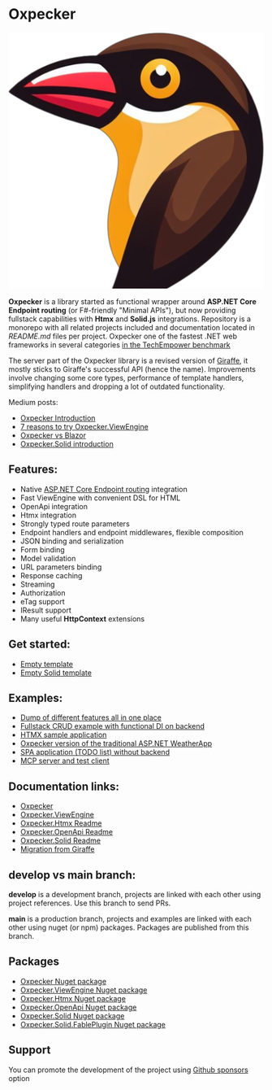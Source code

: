 ---
---

# Oxpecker

![Oxpecker](https://github.com/Lanayx/Oxpecker/raw/develop/images/oxpecker.png)

**Oxpecker** is a library started as functional wrapper around **ASP.NET Core Endpoint routing** (or F#-friendly "Minimal APIs"), but now providing fullstack capabilities with **Htmx** and **Solid.js** integrations. Repository is a monorepo with all related projects included and documentation located in *README.md* files per project. Oxpecker one of the fastest .NET web frameworks in several categories [in the TechEmpower benchmark](https://www.techempower.com/benchmarks/#section=data-r23&p=zik0zj-zik0zj-zijocf-zik0zj-zik0zj-18y67)

The server part of the Oxpecker library is a revised version of [Giraffe](https://github.com/giraffe-fsharp/Giraffe), it mostly sticks to Giraffe's successful API (hence the name). Improvements involve changing some core types, performance of template handlers, simplifying handlers and dropping a lot of outdated functionality.

Medium posts:
* [Oxpecker Introduction](https://medium.com/@lanayx/the-oxpecker-ef9df3dfb918)
* [7 reasons to try Oxpecker.ViewEngine](https://medium.com/@lanayx/7-reasons-to-try-oxpecker-viewengine-af642b4d191c)
* [Oxpecker vs Blazor](https://medium.com/@lanayx/blazor-vs-oxpecker-067cbcda9f99)
* [Oxpecker.Solid introduction](https://medium.com/@lanayx/oxpecker-goes-full-stack-45beb1f3da34)

## Features:

- Native [ASP.NET Core Endpoint routing](https://learn.microsoft.com/en-us/aspnet/core/fundamentals/routing) integration
- Fast ViewEngine with convenient DSL for HTML
- OpenApi integration
- Htmx integration
- Strongly typed route parameters
- Endpoint handlers and endpoint middlewares, flexible composition
- JSON binding and serialization
- Form binding
- Model validation
- URL parameters binding
- Response caching
- Streaming
- Authorization
- eTag support
- IResult support
- Many useful **HttpContext** extensions

## Get started:
- [Empty template](https://github.com/Lanayx/Oxpecker/blob/main/examples/Empty)
- [Empty Solid template](https://github.com/Lanayx/Oxpecker/blob/main/examples/EmptySolid)

## Examples:
- [Dump of different features all in one place](https://github.com/Lanayx/Oxpecker/blob/develop/examples/Basic)
- [Fullstack CRUD example with functional DI on backend](https://github.com/Lanayx/Oxpecker/blob/develop/examples/CRUD)
- [HTMX sample application](https://github.com/Lanayx/Oxpecker/tree/develop/examples/ContactApp)
- [Oxpecker version of the traditional ASP.NET WeatherApp](https://github.com/Lanayx/Oxpecker/tree/develop/examples/WeatherApp)
- [SPA application (TODO list) without backend](https://github.com/Lanayx/Oxpecker/tree/develop/examples/TodoList)
- [MCP server and test client](https://github.com/Lanayx/Oxpecker/tree/develop/examples/MCP)

## Documentation links:

* [Oxpecker](https://lanayx.github.io/Oxpecker/src/Oxpecker/)
* [Oxpecker.ViewEngine](https://lanayx.github.io/Oxpecker/src/Oxpecker.ViewEngine/)
* [Oxpecker.Htmx Readme](https://lanayx.github.io/Oxpecker/src/Oxpecker.Htmx/)
* [Oxpecker.OpenApi Readme](https://lanayx.github.io/Oxpecker/src/Oxpecker.OpenApi/)
* [Oxpecker.Solid Readme](https://lanayx.github.io/Oxpecker/src/Oxpecker.Solid/)
* [Migration from Giraffe](https://lanayx.github.io/Oxpecker/MigrateFromGiraffe)

## develop vs main branch:

**develop** is a development branch, projects are linked with each other using project references. Use this branch to send PRs.

**main** is a production branch, projects and examples are linked with each other using nuget (or npm) packages. Packages are published from this branch.

## Packages

* [Oxpecker Nuget package](https://www.nuget.org/packages/Oxpecker)
* [Oxpecker.ViewEngine Nuget package](https://www.nuget.org/packages/Oxpecker.ViewEngine)
* [Oxpecker.Htmx Nuget package](https://www.nuget.org/packages/Oxpecker.Htmx)
* [Oxpecker.OpenApi Nuget package](https://www.nuget.org/packages/Oxpecker.OpenApi)
* [Oxpecker.Solid Nuget package](https://www.nuget.org/packages/Oxpecker.Solid)
* [Oxpecker.Solid.FablePlugin Nuget package](https://www.nuget.org/packages/Oxpecker.Solid.FablePlugin)

## Support
You can promote the development of the project using [Github sponsors](https://github.com/sponsors/Lanayx) option


